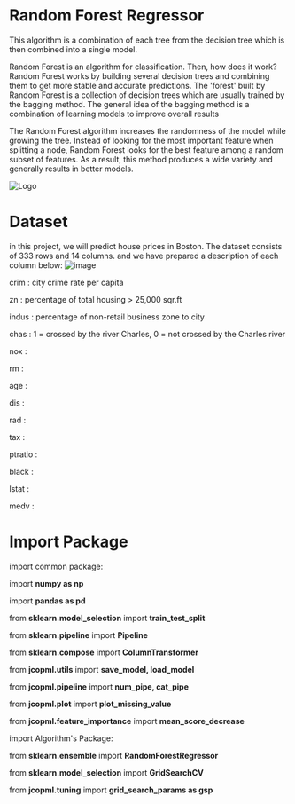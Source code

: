 # Random Forest Regressor
This algorithm is a combination of each tree from the decision tree which is then combined into a single model.

Random Forest is an algorithm for classification. Then, how does it work? Random Forest works by building several decision trees and combining them to get more stable and accurate predictions. The 'forest' built by Random Forest is a collection of decision trees which are usually trained by the bagging method. The general idea of ​​the bagging method is a combination of learning models to improve overall results

The Random Forest algorithm increases the randomness of the model while growing the tree. Instead of looking for the most important feature when splitting a node, Random Forest looks for the best feature among a random subset of features. As a result, this method produces a wide variety and generally results in better models.

![Logo](https://cdn.analyticsvidhya.com/wp-content/uploads/2020/02/rfc_vs_dt1.png)

# Dataset

in this project, we will predict house prices in Boston. The dataset consists of 333 rows and 14 columns.
and we have prepared a description of each column below:
![image](https://user-images.githubusercontent.com/86812576/166703666-67695e69-2f06-4563-95fe-7f63e32b4a5b.png)

crim    : city ​​crime rate per capita

zn      : percentage of total housing > 25,000 sqr.ft

indus   : percentage of non-retail business zone to city

chas    : 1 = crossed by the river Charles, 0 = not crossed by the Charles river

nox     :

rm      :

age     :

dis     :

rad     :

tax     :

ptratio :

black   :

lstat   :

medv    :




# Import Package
import common package:

import **numpy as np**

import **pandas as pd**


from **sklearn.model_selection** import **train_test_split**

from **sklearn.pipeline** import **Pipeline**

from **sklearn.compose** import **ColumnTransformer**


from **jcopml.utils** import **save_model, load_model**

from **jcopml.pipeline** import **num_pipe, cat_pipe**

from **jcopml.plot** import **plot_missing_value**

from **jcopml.feature_importance** import **mean_score_decrease**

import Algorithm's Package:

from **sklearn.ensemble** import **RandomForestRegressor**

from **sklearn.model_selection** import **GridSearchCV**

from **jcopml.tuning** import **grid_search_params as gsp**
